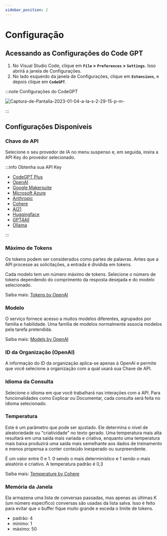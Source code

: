 ```yaml
---
sidebar_position: 2
---
```


# Configuração

## Acessando as Configurações do Code GPT
1. No Visual Studio Code, clique em **`File` > `Preferences` > `Settings`**. Isso abrirá a janela de Configurações.
2. No lado esquerdo da janela de Configurações, clique em **`Extensions`**, e depois clique em **`CodeGPT`**.

:::note Configurações do CodeGPT

![Captura-de-Pantalla-2023-01-04-a-la-s-2-29-15-p-m-](https://github-production-user-asset-6210df.s3.amazonaws.com/6216945/274431737-b31ae5a8-8636-4a75-a32b-79062d0087de.png)

:::

## Configurações Disponíveis

### Chave de API

Selecione o seu provedor de IA no menu suspenso e, em seguida, insira a API Key do provedor selecionado.

:::info Obtenha sua API Key

- [CodeGPT Plus](/docs/tutorial-ai-providers/judini)
- [OpenAI](/docs/tutorial-ai-providers/openai)
- [Google Makersuite](/docs/tutorial-ai-providers/google)
- [Microsoft Azure](/docs/tutorial-ai-providers/microsoft-azure)
- [Anthropic](/docs/tutorial-ai-providers/anthropic)
- [Cohere](/docs/tutorial-ai-providers/cohere)
- [AI21](/docs/tutorial-ai-providers/ai21)
- [Huggingface](/docs/tutorial-ai-providers/huggingface)
- [GPT4All](/docs/tutorial-ai-providers/gpt4all)
- [Ollama](/docs/tutorial-ai-providers/judini)
  
:::

### Máximo de Tokens
Os tokens podem ser considerados como partes de palavras. Antes que a API processe as solicitações, a entrada é dividida em tokens.

Cada modelo tem um número máximo de tokens. Selecione o número de tokens dependendo do comprimento da resposta desejada e do modelo selecionado.

Saiba mais: [Tokens by OpenAI](https://help.openai.com/en/articles/4936856-what-are-tokens-and-how-to-count-them)

### Modelo
O serviço fornece acesso a muitos modelos diferentes, agrupados por família e habilidade. Uma família de modelos normalmente associa modelos pela tarefa pretendida.

Saiba mais: [Models by OpenAI](https://beta.openai.com/docs/models/overview)

### ID da Organização (OpenAI)
A informação do ID da organização aplica-se apenas à OpenAI e permite que você selecione a organização com a qual usará sua Chave de API.

### Idioma da Consulta
Selecione o idioma em que você trabalhará nas interações com a API. Para funcionalidades como Explicar ou Documentar, cada consulta será feita no idioma selecionado.

### Temperatura
Este é um parâmetro que pode ser ajustado. Ele determina o nível de aleatoriedade ou "criatividade" no texto gerado. Uma temperatura mais alta resultará em uma saída mais variada e criativa, enquanto uma temperatura mais baixa produzirá uma saída mais semelhante aos dados de treinamento e menos propensa a conter conteúdo inesperado ou surpreendente.

É um valor entre 0 e 1. 0 sendo o mais determinístico e 1 sendo o mais aleatório e criativo. A temperatura padrão é 0,3

Saiba mais: [Temperature by Cohere](https://docs.cohere.ai/docs/temperature)

### Memória da Janela

Ela armazena uma lista de conversas passadas, mas apenas as últimas K (um número específico) conversas são usadas da lista salva. Isso é feito para evitar que o buffer fique muito grande e exceda o limite de tokens.

- padrão: 4
- mínimo: 1
- máximo: 50
